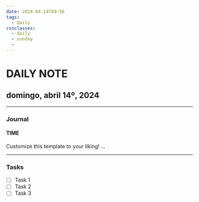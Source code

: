 ```yaml
---
date: 2024-04-14T09:56
tags:
  - Daily 
cssclasses:
  - daily
  - sunday
  - 
---
```

# DAILY NOTE
## domingo, abril 14º, 2024
***
### Journal
#### TIME
Customize this template to your liking!
...
***
### Tasks
- [ ] Task 1
- [ ] Task 2
- [ ] Task 3